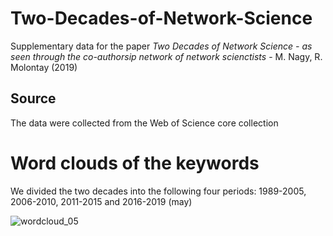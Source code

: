 # Two-Decades-of-Network-Science
Supplementary data for the paper *Two Decades of Network Science - as seen through the co-authorsip network of network scienctists* - M. Nagy, R. Molontay (2019)



## Source
The data were collected from the Web of Science core collection

# Word clouds of the keywords
We divided the two decades into the following four periods: 1989-2005, 2006-2010, 2011-2015 and 2016-2019 (may)

![wordcloud_05](./wordcloud_05.png "Word cloud of the keywords betwen '98 and 2005")
